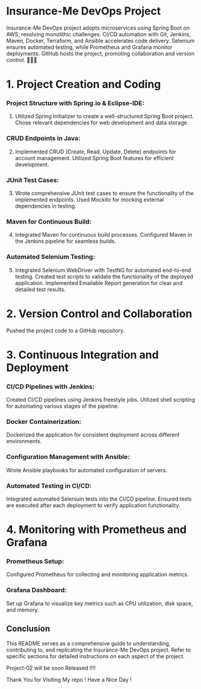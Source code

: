 
# Insurance-Me DevOps Project


Insurance-Me DevOps project adopts microservices using Spring Boot on AWS, resolving monolithic challenges. CI/CD automation with Git, Jenkins, Maven, Docker, Terraform, and Ansible accelerates code delivery. Selenium ensures automated testing, while Prometheus and Grafana monitor deployments. GitHub hosts the project, promoting collaboration and version control. 🚀🔧🌐


# 1. Project Creation and Coding

### Project Structure with Spring.io & Eclipse-IDE:

 1. Utilized Spring Initializer to create a well-structured Spring Boot project.
Chose relevant dependencies for web development and data storage.

### CRUD Endpoints in Java:

2. Implemented CRUD (Create, Read, Update, Delete) endpoints for account management.
Utilized Spring Boot features for efficient development.

### JUnit Test Cases:

3. Wrote comprehensive JUnit test cases to ensure the functionality of the implemented endpoints.
Used Mockito for mocking external dependencies in testing.

### Maven for Continuous Build:

4. Integrated Maven for continuous build processes.
Configured Maven in the Jenkins pipeline for seamless builds.

### Automated Selenium Testing:

5. Integrated Selenium WebDriver with TestNG for automated end-to-end testing.
Created test scripts to validate the functionality of the deployed application.
Implemented Emailable Report generation for clear and detailed test results.
# 2. Version Control and Collaboration

Pushed the project code to a GitHub repository.
# 3. Continuous Integration and Deployment

### CI/CD Pipelines with Jenkins:

Created CI/CD pipelines using Jenkins freestyle jobs.
Utilized shell scripting for automating various stages of the pipeline.

### Docker Containerization:

Dockerized the application for consistent deployment across different environments.

### Configuration Management with Ansible:

Wrote Ansible playbooks for automated configuration of servers.

### Automated Testing in CI/CD:

Integrated automated Selenium tests into the CI/CD pipeline.
Ensured tests are executed after each deployment to verify application functionality.
# 4. Monitoring with Prometheus and Grafana

### Prometheus Setup:

Configured Prometheus for collecting and monitoring application metrics.

### Grafana Dashboard:

Set up Grafana to visualize key metrics such as CPU utilization, disk space, and memory.
## Conclusion

This README serves as a comprehensive guide to understanding, contributing to, and replicating the Insurance-Me DevOps project. Refer to specific sections for detailed instructions on each aspect of the project.

Project-02 will be soon Released !!!! 

Thank You for Visiting My repo ! Have a Nice Day !
